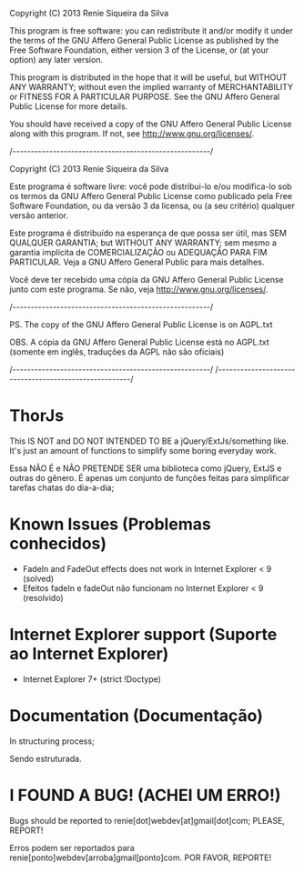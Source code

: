 Copyright (C) 2013  Renie Siqueira da Silva

This program is free software: you can redistribute it and/or modify
it under the terms of the GNU Affero General Public License as
published by the Free Software Foundation, either version 3 of the
License, or (at your option) any later version.

This program is distributed in the hope that it will be useful,
but WITHOUT ANY WARRANTY; without even the implied warranty of
MERCHANTABILITY or FITNESS FOR A PARTICULAR PURPOSE.  See the
GNU Affero General Public License for more details.

You should have received a copy of the GNU Affero General Public License
along with this program.  If not, see <http://www.gnu.org/licenses/>.

/------------------------------------------------------/

Copyright (C) 2013  Renie Siqueira da Silva

Este programa é software livre: você pode distribui-lo e/ou modifica-lo
sob os termos da GNU Affero General Public License como 
publicado pela Free Software Foundation,  ou da versão 3 da
licensa, ou (a seu critério) qualquer versão anterior.

Este programa é distribuído na esperança de que possa ser útil,
mas SEM QUALQUER GARANTIA; 
but WITHOUT ANY WARRANTY; sem mesmo a garantia implícita de
COMERCIALIZAÇÃO ou ADEQUAÇÃO PARA FIM PARTICULAR. Veja a
GNU Affero General Public para mais detalhes.

Você deve ter recebido uma cópia da GNU Affero General Public License
junto com este programa.  Se não, veja <http://www.gnu.org/licenses/>.

/------------------------------------------------------/

PS. The copy of the GNU Affero General Public License is on AGPL.txt

OBS. A cópia da GNU Affero General Public License está no AGPL.txt 
(somente em inglês, traduções da AGPL não são oficiais)

/------------------------------------------------------/
/------------------------------------------------------/

ThorJs
======

This IS NOT and DO NOT INTENDED TO BE a jQuery/ExtJs/something like. 
It's just an amount of functions to simplify some boring everyday work.

Essa NÃO É e NÂO PRETENDE SER uma biblioteca como jQuery, ExtJS e outras do gênero.
É apenas um conjunto de funções feitas para simplificar tarefas chatas do dia-a-dia;



Known Issues (Problemas conhecidos)
======

 - FadeIn and FadeOut effects does not work in Internet Explorer < 9 (solved)
 - Efeitos fadeIn e fadeOut não funcionam no Internet Explorer < 9 (resolvido)




Internet Explorer support (Suporte ao Internet Explorer)
======

 - Internet Explorer 7+ (strict !Doctype)




Documentation (Documentação)
======

In structuring process;

Sendo estruturada.




I FOUND A BUG! (ACHEI UM ERRO!)
======

Bugs should be reported to renie[dot]webdev[at]gmail[dot]com;
PLEASE, REPORT!

Erros podem ser reportados para renie[ponto]webdev[arroba]gmail[ponto]com.
POR FAVOR, REPORTE!